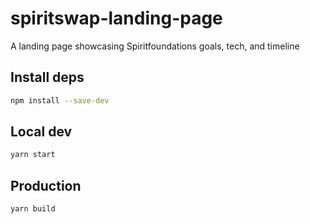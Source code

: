 # spiritswap-landing-page
A landing page showcasing Spiritfoundations goals, tech, and timeline

## Install deps

```bash
npm install --save-dev
```

## Local dev

```bash
yarn start
```

## Production

```bash
yarn build
```

